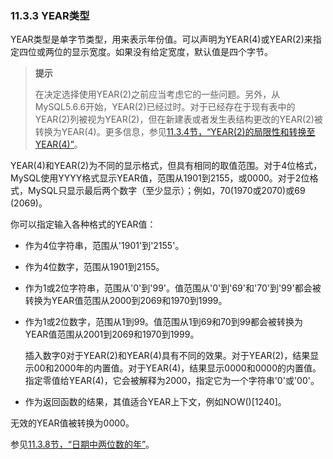 ### 11.3.3 YEAR类型

YEAR类型是单字节类型，用来表示年份值。可以声明为YEAR(4)或YEAR(2)来指定四位或两位的显示宽度。如果没有给定宽度，默认值是四个字节。

> **提示**
> 
> 在决定选择使用YEAR(2)之前应当考虑它的一些问题。另外，从MySQL5.6.6开始，YEAR(2)已经过时。对于已经存在于现有表中的YEAR(2)列被视为YEAR(2)，但在新建表或者发生表结构更改的YEAR(2)被转换为YEAR(4)。更多信息，参见[11.3.4节，“YEAR(2)的局限性和转换至YEAR(4)”](./11.03.04_YEAR2_Limitations_and_Migrating_to_YEAR4.md)。

YEAR(4)和YEAR(2)为不同的显示格式，但具有相同的取值范围。对于4位格式，MySQL使用YYYY格式显示YEAR值，范围从1901到2155，或0000。对于2位格式，MySQL只显示最后两个数字（至少显示）；例如，70(1970或2070)或69
(2069)。

你可以指定输入各种格式的YEAR值：

* 作为4位字符串，范围从'1901'到'2155'。

* 作为4位数字，范围从1901到2155。

* 作为1或2位字符串，范围从'0'到'99'。值范围从'0'到'69'和'70'到'99'都会被转换为YEAR值范围从2000到2069和1970到1999。

* 作为1或2位数字，范围从1到99。值范围从1到69和70到99都会被转换为YEAR值范围从2001到2069和1970到1999。

    插入数字0对于YEAR(2)和YEAR(4)具有不同的效果。对于YEAR(2)，结果显示00和2000年的内置值。对于YEAR(4)，结果显示0000和0000的内置值。指定零值给YEAR(4)，它会被解释为2000，指定它为一个字符串'0'或'00'。

* 作为返回函数的结果，其值适合YEAR上下文，例如NOW()[1240]。

无效的YEAR值被转换为0000。

参见[11.3.8节，“日期中两位数的年”](./11.03.08_Two-Digit_Years_in_Dates.md)。